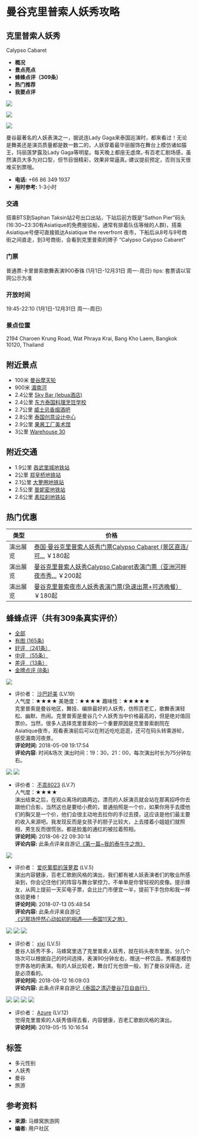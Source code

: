 # 曼谷克里普索人妖秀攻略

## 克里普索人妖秀

Calypso Cabaret

-   **概况**
-   **景点亮点**
-   **蜂蜂点评（309条）**
-   **热门推荐**
-   **我要点评**

![](https://p1-q.mafengwo.net/s13/M00/A2/04/wKgEaVz2jvKAdBKEADlSOpmBMkw36.jpeg?imageMogr2%2Fthumbnail%2F%21690x370r%2Fgravity%2FCenter%2Fcrop%2F%21690x370%2Fquality%2F100)

![](https://p1-q.mafengwo.net/s10/M00/D4/9D/wKgBZ1n6IEqAQyajABylX1Vjy8A62.jpeg?imageMogr2%2Fthumbnail%2F%21305x183r%2Fgravity%2FCenter%2Fcrop%2F%21305x183%2Fquality%2F100)

![](https://p1-q.mafengwo.net/s10/M00/AD/AB/wKgBZ1iG4JWAYY29AAZnBdIOIkk17.jpeg?imageMogr2%2Fthumbnail%2F%21305x183r%2Fgravity%2FCenter%2Fcrop%2F%21305x183%2Fquality%2F100)

曼谷最著名的人妖表演之一，据说连Lady Gaga来泰国巡演时，都来看过！无论是舞美还是演员质量都是数一数二的，人妖穿着最华丽服饰在舞台上模仿诸如猫王，玛丽莲梦露及Lady Gaga等明星。每天晚上都座无虚席。·有百老汇剧场感，虽然演员大多为对口型，但节目很精彩，效果非常逼真。·建议提前预定，否则当天很难买到票哦。

-   **电话:** +66 86 349 1937
-   **用时参考:** 1-3小时

### 交通

搭乘BTS到Saphan Taksin站2号出口出站，下站后前方既是"Sathon Pier"码头(16:30~23:30有Asiatique的免费接驳船，通常有排着队伍等候的人群)，搭乘Asiatique号便可直接抵达Asiatique the reverfront 夜市，下船后从8号与9号商街之间直走，到3号商街，会看到克里普索的牌子 “Calypso Calypso Cabaret"

### 门票

普通票:卡里普索歌舞表演900泰铢 (1月1日-12月31日 周一-周日) tips: 套票请以官网公示为准

### 开放时间

19:45-22:10 (1月1日-12月31日 周一-周日)

### 景点位置

2194 Charoen Krung Road, Wat Phraya Krai, Bang Kho Laem, Bangkok 10120, Thailand

## 附近景点

-   100米 [曼谷摩天轮](/poi/6302285.html)
-   900米 [湄南河](/poi/5631902.html)
-   2.4公里 [Sky Bar (lebua酒店)](/poi/6013302.html)
-   2.4公里 [东方泰国料理烹饪学校](/poi/28893062.html)
-   2.7公里 [威士忌香烟酒吧](/poi/28891714.html)
-   2.8公里 [泰国创意设计中心](/poi/6013305.html)
-   2.9公里 [果酱工厂美术馆](/poi/28894790.html)
-   3公里 [Warehouse 30](/poi/34050776.html)

## 附近交通

-   1.9公里 [吞武里城地铁站](/poi/8082559.html)
-   2公里 [郑皇桥地铁站](/poi/7894938.html)
-   2.1公里 [大箩圈地铁站](/poi/8463842.html)
-   2.5公里 [普妮密地铁站](/poi/8082561.html)
-   2.6公里 [素拉刹地铁站](/poi/7894937.html)

## 热门优惠

类型 | 价格
---|---
演出展览 | [泰国·曼谷克里普索人妖秀门票Calypso Cabaret (景区直连/可...](http://www.mafengwo.cn/sales/2133944.html?cid=1030) ￥180起
演出展览 | [曼谷克里普索人妖秀Calypso Cabaret表演门票（亚洲河畔夜市秀...](http://www.mafengwo.cn/sales/2322430.html?cid=1030) ￥200起
演出展览 | [曼谷克里普索夜市人妖秀表演门票(急速出票+可选晚餐）](http://www.mafengwo.cn/sales/2301958.html?cid=1030) ￥180起

## 蜂蜂点评（共有309条真实评价）

-   [全部](javascript:void(0);)
-   [有图 (165条)](javascript:void(0);)
-   [好评 （241条）](javascript:void(0);)
-   [中评 （55条）](javascript:void(0);)
-   [差评 （13条）](javascript:void(0);)
-   [金牌点评 (8条)](javascript:void(0);)

![](http://images.mafengwo.net/images/weng/loading3.gif)

-   评价者： [沙巴好美](https://www.mafengwo.cn/u/50114089.html) (LV.19)  
  人气度：★★★★ 美艳度：★★★★ 趣味性：★★★★★  
  克里普索是曼谷地区，舞技、编排最好的人妖秀，仿照百老汇，歌舞表演轻松、幽默、热闹。克里普索是曼谷几个人妖秀当中价格最高的，但是绝对值回票价。当然，很多人选择克里普索的一个重要原因是克里普索剧院在Asiatique夜市，观看表演前后可以在附近吃吃逛逛，还可在码头转乘游轮，感受湄南河夜景。  
  **评论时间:** 2018-05-09 19:17:54  
  **评论内容**: 时间&场次 演出时间：19：30，21：00，每次演出时长为75分钟左右。

![](https://p1-q.mafengwo.net/s11/M00/0F/23/wKgBEFry1eCAV5qgABz-iBzZNno003.png?imageMogr2%2Fthumbnail%2F%21200x120r%2Fgravity%2FCenter%2Fcrop%2F%21200x120%2Fquality%2F100) ![](https://p1-q.mafengwo.net/s11/M00/0F/25/wKgBEFry1eGALypjAAwBI1r7MGw117.png?imageMogr2%2Fthumbnail%2F%21200x120r%2Fgravity%2FCenter%2Fcrop%2F%21200x120%2Fquality%2F100)

-   评价者： [不乖8023](https://www.mafengwo.cn/u/5012206.html) (LV.7)  
  人气度：★★★★  
  演出结束之后，在观众离场的路两边，漂亮的人妖演员就会站在那离招呼你去跟他们合影，当然这也是要给小费的，普通拍照是一个价，如果你用手去摸他们的胸又是一个价，他们会很主动地去拉你的手过去摸，这应该是他们最主要的收入来源吧。我发现反而是女孩子的胆子比较大，上去搂着小姐姐们就照相，男生反而很慌张。都是脸羞的通红的被拉着照相。  
  **评论时间:** 2018-06-22 09:30:14  
  **评论内容:** 此条点评来自游记[《第一篇~我的泰牛牛之旅》](/i/9588573.html)

![](https://p1-q.mafengwo.net/s11/M00/4E/46/wKgBEFs30EiAcMIYAAxwVte1Tw426.jpeg?imageMogr2%2Fthumbnail%2F%2148x48r%2Fgravity%2FCenter%2Fcrop%2F%2148x48%2Fquality%2F90)

-   评价者： [爱吃葡萄的菠萝君](https://www.mafengwo.cn/u/90466904.html) (LV.5)  
  演出内容健康，百老汇歌剧风格的演出，我们都有被人妖表演者们的敬业所感染到，你会记住他们的阵容与舞台掌控力，不单单是你曾轻视的皮像。提示蜂友，从网上提前一天买电子票，会比比门市便宜一半，提前下手包你和我一样体验更棒！  
  **评论时间:** 2018-07-13 05:48:54  
  **评论内容:** 此条点评来自游记[《记那场怦然心动如初的相遇——泰国11天之旅》](/i/9820618.html)

![](https://p1-q.mafengwo.net/s11/M00/5F/56/wKgBEFtEYiGAdM7qAAKQOg4Ae0Y64.jpeg?imageMogr2%2Fthumbnail%2F%21200x120r%2Fgravity%2FCenter%2Fcrop%2F%21200x120%2Fquality%2F100) ![](https://p1-q.mafengwo.net/s11/M00/5F/61/wKgBEFtEYiWAJLiBAARvrV3P52k65.jpeg?imageMogr2%2Fthumbnail%2F%21200x120r%2Fgravity%2FCenter%2Fcrop%2F%21200x120%2Fquality%2F100) ![](https://p1-q.mafengwo.net/s11/M00/5F/AB/wKgBEFtEYjuAbmH7AAVqHT-xbdM37.jpeg?imageMogr2%2Fthumbnail%2F%21200x120r%2Fgravity%2FCenter%2Fcrop%2F%21200x120%2Fquality%2F100)

-   评价者： [xixi](https://www.mafengwo.cn/u/93666513.html) (LV.5)  
  曼谷人妖秀不多，马蜂窝里选了克里普索人妖秀，就在码头夜市里面，分几个场次可以根据自己的时间选择，表演90分钟左右，赠送一杯饮品，秀都是模仿世界各地的表演。有的人妖比较老，舞台灯光也很一般，到了曼谷没得选，还是必须看的。  
  **评论时间:** 2018-08-12 16:09:03  
  **评论内容:** 此条点评来自游记[《泰国之清迈曼谷7日自由行》](/i/10162970.html)

![](https://p1-q.mafengwo.net/s11/M00/AA/81/wKgBEFtv4LuAV7RwAAsWe74wTdU42.jpeg?imageMogr2%2Fthumbnail%2F%21200x120r%2Fgravity%2FCenter%2Fcrop%2F%21200x120%2Fquality%2F100) ![](https://p1-q.mafengwo.net/s11/M00/AA/83/wKgBEFtv4LuAeILWAAsyGe3VFX857.jpeg?imageMogr2%2Fthumbnail%2F%21200x120r%2Fgravity%2FCenter%2Fcrop%2F%21200x120%2Fquality%2F100) ![](https://p1-q.mafengwo.net/s11/M00/AA/80/wKgBEFtv4LqARC_YAAiuCxEHLfM74.jpeg?imageMogr2%2Fthumbnail%2F%21200x120r%2Fgravity%2FCenter%2Fcrop%2F%21200x120%2Fquality%2F100) ![](https://p1-q.mafengwo.net/s11/M00/AA/4F/wKgBEFtv4KeAakhaAAhkMqFYYkc22.jpeg?imageMogr2%2Fthumbnail%2F%21200x120r%2Fgravity%2FCenter%2Fcrop%2F%21200x120%2Fquality%2F100)

-   评价者： [Azure](https://www.mafengwo.cn/u/37776054.html) (LV.12)  
  觉得克里普索的人妖秀值得去看，内容健康，百老汇歌剧风格的演出。  
  **评论时间:** 2019-05-15 10:16:54

## 标签

- 多元性别
- 人妖秀
- 曼谷
- 旅游

## 参考资料

- **来源:** 马蜂窝旅游网
- **编者:** 用户社区